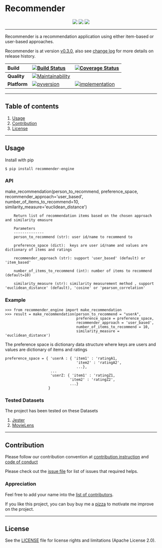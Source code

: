 # **Recommender**

<p align="center">
	<a href="https://pypi.org/project/recommender-engine/"><img src="https://img.shields.io/pypi/v/recommender-engine.svg"></a>
	<a href="https://pepy.tech/project/recommender-engine"><img src="https://pepy.tech/badge/recommender-engine"></a>
	<a href="https://saythanks.io/to/vutransingapore"><img src="https://img.shields.io/badge/Say%20Thanks-!-1EAEDB.svg"></a>
</p>

---

Recommender is a recommendation application using either item-based or user-based approaches.

Recommender is at version [v0.3.0](https://github.com/tranlyvu/recommender/releases), also see [change log](https://github.com/tranlyvu/recommender/blob/dev/CHANGELOG.md) for more details on release history.

| Build | [![Build Status][3]][4] | [![Coverage Status][5]][6] |
| :--- | :--- | :---  |
| **Quality** | [![Maintainability][13]][14] | |
| **Platform** | [![pyversion][25]][26] | [![implementation][27]][28] |

[3]: https://travis-ci.org/tranlyvu/recommender.svg?branch=dev
[4]: https://travis-ci.org/tranlyvu/recommender
[5]: https://coveralls.io/repos/github/tranlyvu/recommender/badge.svg?branch=dev
[6]: https://coveralls.io/github/tranlyvu/recommender?branch=dev
[13]: https://api.codeclimate.com/v1/badges/de05d6acb8cd3b11aa0c/maintainability
[14]: https://codeclimate.com/github/tranlyvu/recommender/maintainability
[25]: https://img.shields.io/pypi/pyversions/recommender-engine.svg
[26]: https://pypi.org/project/recommender-engine/
[27]: https://img.shields.io/pypi/implementation/recommender-engine.svg
[28]: https://pypi.org/project/recommender-engine/

---
Table of contents
---

1. [Usage](#Usage)
2. [Contribution](#Contribution) 
4. [License](#License)

---
Usage
---

Install with pip

```
$ pip install recommender-engine
```

### API

make_recommendation(person_to_recommend, preference_space, recommender_approach='user_based', number_of_items_to_recommend=10, similarity_measure='euclidean_distance')

```	
	Return list of recommendation items based on the chosen approach and similarity emasure

	Parameters
	--------------
	person_to_recommend (str): user id/name to recommend to

	preference_space (dict):  keys are user id/name and values are dictionary of items and ratings

	recommender_approach (str): support 'user_based' (default) or 'item_based'

	number_of_items_to_recommend (int): number of items to recommend (default=10)

	similarity_measure (str): similarity measurement method , support 'euclidean_distance' (default), 'cosine' or 'pearson_correlation'
```

### Example

```
>>> from recommender_engine import make_recommendation
>>>	result = make_recommendation(person_to_recommend = "userA",
                                 preference_space = preference_space,
                                 recommender_approach = 'user_based',
                                 number_of_items_to_recommend = 10,
                                 similarity_measure = 'euclidean_distance')
```

The preference space is dictionary data structure where keys are users and values are dictionary of items and ratings

```
preference_space = { 'userA : { 'item1' : 'ratingA1, 
                                 'item2' : 'ratingA2',
                                 ...}, 
                     ... 
                     'userZ: { 'item1' : 'ratingZ1,
                              'item2' : 'ratingZ2',
							  ...}
                    }
```

### Tested Datasets

The project has been tested on these Datasets

1. [Jester](http://goldberg.berkeley.edu/jester-data)
2. [MovieLens](http://files.grouplens.org/datasets/movielens/)

---
Contribution 
---

Please follow our contribution convention at [contribution instruction](https://github.com/tranlyvu/recommender/blob/dev/CONTRIBUTING.md) and [code of conduct](https://github.com/tranlyvu/recommender/blob/dev/CODE-OF-CONDUCT.md)

Please check out the [issue file](https://github.com/tranlyvu/recommender/blob/dev/ISSUES.md) for list of issues that required helps.

### Appreciation

Feel free to add your name into the [list of contributors](https://github.com/tranlyvu/recommender/blob/dev/CONTRIBUTORS.md).

If you like this project, you can buy buy me a [pizza](https://www.buymeacoffee.com/tranlv) to motivate me improve on the project.

---
License
---

See the [LICENSE](https://github.com/tranlyvu/recommender/blob/master/LICENSE) file for license rights and limitations (Apache License 2.0).


